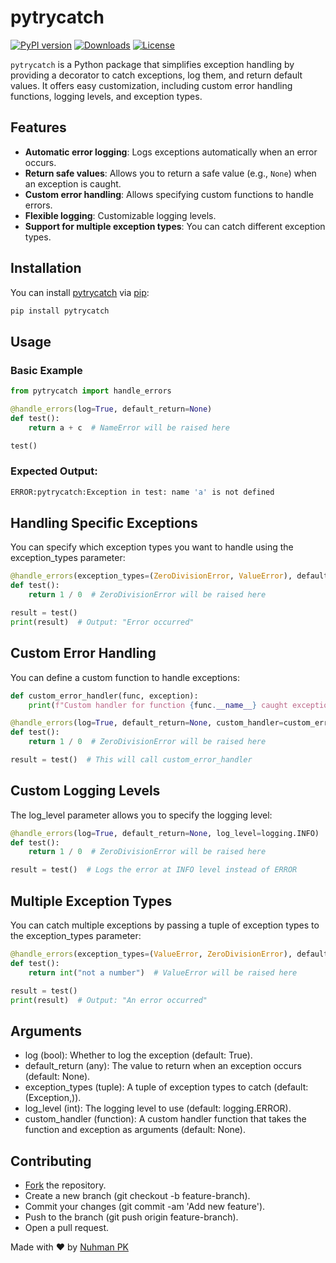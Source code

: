 # pytrycatch

[![PyPI version](https://badge.fury.io/py/pytrycatch.svg)](https://badge.fury.io/py/pytrycatch)
[![Downloads](https://pepy.tech/badge/pytrycatch)](https://pepy.tech/project/pytrycatch)
[![License](https://img.shields.io/badge/license-MIT-blue.svg)](https://opensource.org/licenses/MIT)

`pytrycatch` is a Python package that simplifies exception handling by providing a decorator to catch exceptions, log them, and return default values. It offers easy customization, including custom error handling functions, logging levels, and exception types.

## Features

- **Automatic error logging**: Logs exceptions automatically when an error occurs.
- **Return safe values**: Allows you to return a safe value (e.g., `None`) when an exception is caught.
- **Custom error handling**: Allows specifying custom functions to handle errors.
- **Flexible logging**: Customizable logging levels.
- **Support for multiple exception types**: You can catch different exception types.

## Installation

You can install [pytrycatch](https://pypi.org/project/pytrycatch/) via [pip](https://pypi.org/):

```bash
pip install pytrycatch
```


## Usage
### Basic Example

```py
from pytrycatch import handle_errors

@handle_errors(log=True, default_return=None)
def test():
    return a + c  # NameError will be raised here

test()
```
### Expected Output:

```sh
ERROR:pytrycatch:Exception in test: name 'a' is not defined
```

## Handling Specific Exceptions
You can specify which exception types you want to handle using the exception_types parameter:

```py
@handle_errors(exception_types=(ZeroDivisionError, ValueError), default_return="Error occurred")
def test():
    return 1 / 0  # ZeroDivisionError will be raised here

result = test()
print(result)  # Output: "Error occurred"
```

## Custom Error Handling
You can define a custom function to handle exceptions:


```py
def custom_error_handler(func, exception):
    print(f"Custom handler for function {func.__name__} caught exception: {exception}")

@handle_errors(log=True, default_return=None, custom_handler=custom_error_handler)
def test():
    return 1 / 0  # ZeroDivisionError will be raised here

result = test()  # This will call custom_error_handler
```

## Custom Logging Levels
The log_level parameter allows you to specify the logging level:

```py
@handle_errors(log=True, default_return=None, log_level=logging.INFO)
def test():
    return 1 / 0  # ZeroDivisionError will be raised here

result = test()  # Logs the error at INFO level instead of ERROR
```


## Multiple Exception Types
You can catch multiple exceptions by passing a tuple of exception types to the exception_types parameter:

```py
@handle_errors(exception_types=(ValueError, ZeroDivisionError), default_return="An error occurred")
def test():
    return int("not a number")  # ValueError will be raised here

result = test()
print(result)  # Output: "An error occurred"
```

## Arguments
* log (bool): Whether to log the exception (default: True).
* default_return (any): The value to return when an exception occurs (default: None).
* exception_types (tuple): A tuple of exception types to catch (default: (Exception,)).
* log_level (int): The logging level to use (default: logging.ERROR).
* custom_handler (function): A custom handler function that takes the function and exception as arguments (default: None).


## Contributing
* [Fork](https://github.com/nuhmanpk/pytrycatch/fork) the repository.
* Create a new branch (git checkout -b feature-branch).
* Commit your changes (git commit -am 'Add new feature').
* Push to the branch (git push origin feature-branch).
* Open a pull request.

Made with ❤️ by [Nuhman PK](https://github.com/nuhmanpk)
